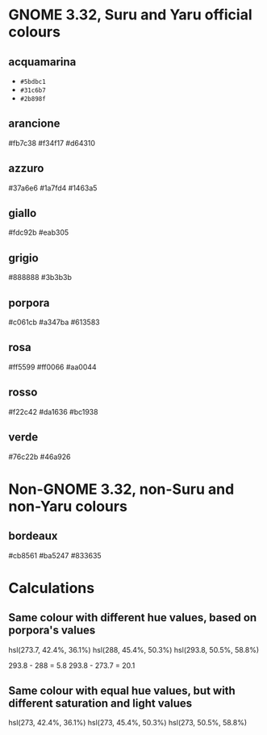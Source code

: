 # GNOME 3.32, Suru and Yaru official colours

## acquamarina

* <code>#5bdbc1<span style="background-color: #5bdbc1; height: 0.8em; width: 0.8em;" class="ml-1 d-inline-block v-align-middle Box border-black-fade"></span></code>
* <code>#31c6b7<span style="background-color: #31c6b7; height: 0.8em; width: 0.8em;" class="ml-1 d-inline-block v-align-middle Box border-black-fade"></span></code>
* <code>#2b898f<span style="background-color: #2b898f; height: 0.8em; width: 0.8em;" class="ml-1 d-inline-block v-align-middle Box border-black-fade"></span></code>

## arancione

#fb7c38
#f34f17
#d64310

## azzuro

#37a6e6
#1a7fd4
#1463a5

## giallo

#fdc92b
#eab305

## grigio

#888888
#3b3b3b

## porpora

#c061cb
#a347ba
#613583

## rosa

#ff5599
#ff0066
#aa0044

## rosso

#f22c42
#da1636
#bc1938

## verde

#76c22b
#46a926

# Non-GNOME 3.32, non-Suru and non-Yaru colours

## bordeaux

#cb8561
#ba5247
#833635


# Calculations

## Same colour with different hue values, based on porpora's values

hsl(273.7, 42.4%, 36.1%)
hsl(288, 45.4%, 50.3%)
hsl(293.8, 50.5%, 58.8%)

293.8 - 288 = 5.8
293.8 - 273.7 = 20.1

## Same colour with equal hue values, but with different saturation and light values

hsl(273, 42.4%, 36.1%)
hsl(273, 45.4%, 50.3%)
hsl(273, 50.5%, 58.8%)

